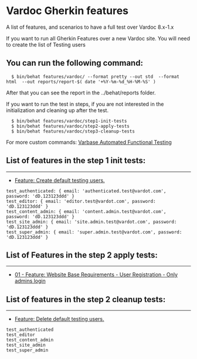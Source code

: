 # Vardoc Gherkin features

A list of features, and scenarios to have a full test over Vardoc 8.x-1.x

If you want to run all Gherkin Features over a new Vardoc site.
You will need to create the list of Testing users

## You can run the following command:
```
  $ bin/behat features/vardoc/ --format pretty --out std  --format html  --out reports/report-$( date '+%Y-%m-%d_%H-%M-%S' )
```

After that you can see the report in the ../behat/reports folder.

If you want to run the test in steps, if you are not interested in the
initialization and cleaning up after the test.

```
  $ bin/behat features/vardoc/step1-init-tests
  $ bin/behat features/vardoc/step2-apply-tests
  $ bin/behat features/vardoc/step3-cleanup-tests
```
For more custom commands: [Varbase Automated Functional Testing](https://github.com/Vardot/vardoc/blob/8.x-1.x/tests/README.md)


## List of features in the step 1 init tests:
--------------------------------------------------------------------------------
* [Feature: Create default testing users.](https://github.com/Vardot/vardoc/blob/8.x-4.x/tests/features/vardoc/step1-init-tests/1-create-default-testing-users.feature)
```
test_authenticated: { email: 'authenticated.test@vardot.com', password: 'dD.123123ddd' }
test_editor: { email: 'editor.test@vardot.com', password: 'dD.123123ddd' }
test_content_admin: { email: 'content.admin.test@vardot.com', password: 'dD.123123ddd' }
test_site_admin: { email: 'site.admin.test@vardot.com', password: 'dD.123123ddd' }
test_super_admin: { email: 'super.admin.test@vardot.com', password: 'dD.123123ddd' }
```

## List of Features in the step 2 apply tests:
--------------------------------------------------------------------------------
* [01 - Feature: Website Base Requirements - User Registration - Only admins login](https://github.com/Vardot/vardoc/blob/8.x-4.x/tests/features/vardoc/step2-apply-tests/01-website-base-requirements_user-registration_only-admins-login_v4-0.feature)

## List of features in the step 2 cleanup tests:
--------------------------------------------------------------------------------
* [Feature: Delete default testing users.](https://github.com/Vardot/vardoc/blob/8.x-4.x/tests/features/vardoc/step3-cleanup-tests/1-delete-default-testing-users.feature)
```
test_authenticated
test_editor
test_content_admin
test_site_admin
test_super_admin
```